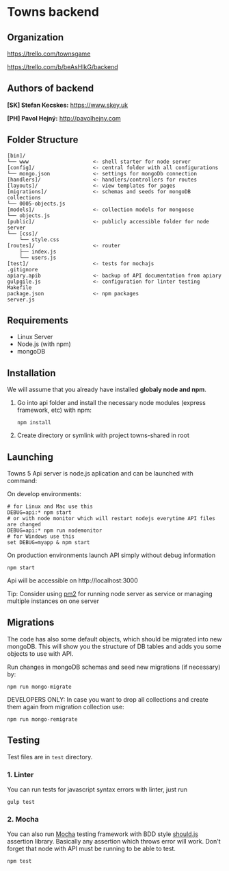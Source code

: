 # Towns backend


## Organization

https://trello.com/townsgame

https://trello.com/b/beAsHIkG/backend


## Authors of backend

**[SK] Stefan Kecskes:** https://www.skey.uk

**[PH] Pavol Hejný:** http://pavolhejny.com



## Folder Structure

    
    [bin]/
    └── www                     <- shell starter for node server
    [config]/                   <- central folder with all configurations
    └── mongo.json              <- settings for mongoDb connection
    [handlers]/                 <- handlers/controllers for routes
    [layouts]/                  <- view templates for pages
    [migrations]/               <- schemas and seeds for mongoDB collections    
    └── 0005-objects.js     
    [models]/                   <- collection models for mongoose
    └── objects.js          
    [public]/                   <- publicly accessible folder for node server 
    └── [css]/
        └── style.css
    [routes]/                   <- router
        ├── index.js           
        └── users.js
    [test]/                     <- tests for mochajs
	.gitignore
	apiary.apib                 <- backup of API documentation from apiary 
	gulpgile.js                 <- configuration for linter testing
	Makefile                    
    package.json                <- npm packages
	server.js


## Requirements

- Linux Server
- Node.js (with npm)
- mongoDB


## Installation

We will assume that you already have installed **globaly node and npm**.

1. Go into api folder and install the necessary node modules (express framework, etc) with npm:

	`npm install`


2. Create directory or symlink with project towns-shared in root



## Launching

Towns 5 Api server is node.js aplication and can be launched with command:

On develop environments:

	# for Linux and Mac use this
	DEBUG=api:* npm start
	# or with node monitor which will restart nodejs everytime API files are changed
	DEBUG=api:* npm run nodemonitor
	# for Windows use this
	set DEBUG=myapp & npm start

On production environments launch API simply without debug information

    npm start

Api will be accessible on http://localhost:3000

Tip: Consider using [pm2](https://www.npmjs.com/package/pm2) for running node server as service or managing multiple instances on one server

## Migrations

The code has also some default objects, which should be migrated into new mongoDB. This will show you the structure
of DB tables and adds you some objects to use with API.

Run changes in mongoDB schemas and seed new migrations (if necessary) by: 

    npm run mongo-migrate
    
DEVELOPERS ONLY: In case you want to drop all collections and create them again from migration collection use:
    
    npm run mongo-remigrate
    
	
## Testing

Test files are in `test` directory.

### 1. Linter

You can run tests for javascript syntax errors with linter, just run

	gulp test


### 2. Mocha
 
You can also run [Mocha](https://mochajs.org) testing framework with BDD style
[should.js](https://github.com/shouldjs/should.js) assertion library. Basically any assertion which throws error
will work. Don't forget that node with API must be running to be able to test.

	npm test

